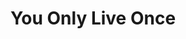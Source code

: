 ---
ee_id: '2207'
site: '1'
type: '2'
long_id: 2012-134 YOLO
url: 2012-134-yolo
year: '2012'
medium: Institutional Social Media Campaign
commission:
add_credit: In collaboration with The Carnegie Museum of Art
dims:
pitch: "<p>Viewers of my show at the Carnegie Museum of Art were encouraged to share
  thoughts / images of the show online using the tag #YOLO. :)</p>"
ps:
live_url: https://twitter.com/search?q=cory%20arcangel%20%23YOLO&src=typd
related:
title: You Only Live Once
youtube:
imgs: carnegie-pittsburgh-2012-09-install-1-database-TL.jpg
subheading:
year2: '2012'
download:
add_credits:
related_code:
! '':
layout: things-i-made
---